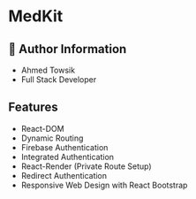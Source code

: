 # MedKit



## 🚀 Author Information
* Ahmed Towsik
* Full Stack Developer



## Features

- React-DOM
- Dynamic Routing
- Firebase Authentication
- Integrated Authentication
- React-Render (Private Route Setup)
- Redirect Authentication
- Responsive Web Design with React Bootstrap
